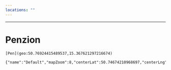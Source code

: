 ```yaml
---
locations: ""
---
```


---
# Penzion
	[Pen](geo:50.76924415489537,15.367621297216674)

```mapview
{"name":"Default","mapZoom":8,"centerLat":50.74674210968697,"centerLng":15.365877190148948,"query":"","chosenMapSource":0,"showLinks":false,"linkColor":"red"}
```

